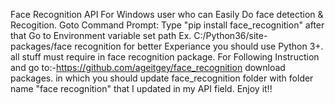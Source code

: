 Face Recognition API For Windows user who can Easily Do face detection & Recogition.
Goto Command Prompt: Type "pip install face_recognition" after that Go to Environment variable set path Ex. C:/Python36/site-packages/face recognition
for better Experiance you should use Python 3+. all stuff must require in face recognition package.
For Following Instruction and go to:-https://github.com/ageitgey/face_recognition download packages.
in which you should update face_recognition folder with  folder name "face recognition" that I updated in my API field.
Enjoy it!!
